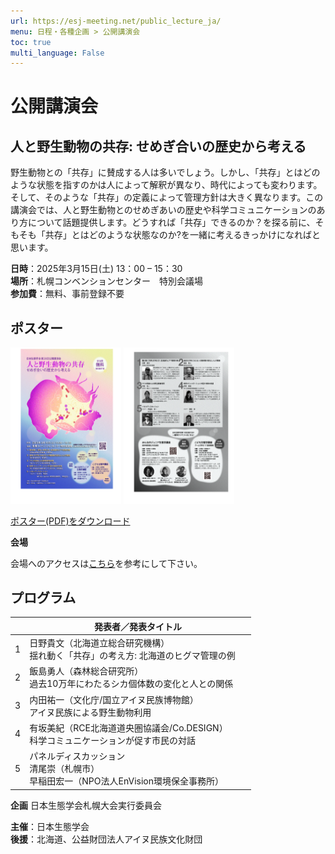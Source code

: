 ```yaml
---
url: https://esj-meeting.net/public_lecture_ja/
menu: 日程・各種企画 > 公開講演会
toc: true
multi_language: False
---
```


<!--実行委員会担当者様

執筆についてご案内です。

・markdown形式の細かい書き方は、説明ページ（https://github.com/hmito/esj72web/blob/main/docs/esj_web_markdown.md）をご覧ください。
・情報の準備が間に合わなければ、年明け以降の更新に先延ばしいただいてもかまいませんが、Web担当者の負担軽減のため、できれば一斉更新に間に合わせていただけると助かります。
・構成原案はあくまで参考ですので、適宜情報が伝わりやすいよう、情報の取捨選択も含めて編集をお願いします。
・英語版の作成もお願いいたします。
・提出はSlackのWeb更新依頼チャンネルからお願いします。なお、チャンネルに参加されていない場合は、運営部会宛にメールでご提出ください。

お手数おかけしますが、何卒よろしくお願いいたします。
-->

# 公開講演会

## 人と野生動物の共存: せめぎ合いの歴史から考える

野生動物との「共存」に賛成する人は多いでしょう。しかし、「共存」とはどのような状態を指すのかは人によって解釈が異なり、時代によっても変わります。そして、そのような「共存」の定義によって管理方針は大きく異なります。この講演会では、人と野生動物とのせめぎあいの歴史や科学コミュニケーションのあり方について話題提供します。どうすれば「共存」できるのか？を探る前に、そもそも「共存」とはどのような状態なのか?を一緒に考えるきっかけになればと思います。

**日時**：2025年3月15日(土) 13：00 – 15：30  
**場所**：札幌コンベンションセンター　特別会議場  
**参加費**：無料、事前登録不要  

## ポスター
<img src="../media/ESJ72_A4flyer_omote_final.jpg" style="width:1.84375in;height:2.6in"/>  
<img src="../media/ESJ72_A4flyer_ura_final.jpg" style="width:1.84375in;height:2.6in"/>  

[ポスター(PDF)をダウンロード](https://esj-meeting.net/wp-content/uploads/ESJ72_A4flyer_omote_ura_final.pdf)

**会場**

会場へのアクセスは[こちら](https://esj-meeting.net/venue_ja/)を参考にして下さい。

## プログラム

<table>
<colgroup>
<col style="width: 6%" />
<col style="width: 93%" />
</colgroup>
<thead>
<tr class="header">
<th><strong></strong></th>
<th><strong>発表者／発表タイトル</strong></th>
</tr>
</thead>
<tbody>
<tr class="odd">
<td>1</td>
<td>日野貴文（北海道立総合研究機構）<br />
揺れ動く「共存」の考え方: 北海道のヒグマ管理の例</td>
</tr>
<tr class="even">
<td>2</td>
<td>飯島勇人（森林総合研究所）<br />
過去10万年にわたるシカ個体数の変化と人との関係</td>
</tr>
<tr class="odd">
<td>3</td>
<td>内田祐一（文化庁/国立アイヌ民族博物館）<br />
アイヌ民族による野生動物利用</td>
</tr>
<tr class="even">
<td>4</td>
<td>有坂美紀（RCE北海道道央圏協議会/Co.DESIGN）<br />
科学コミュニケーションが促す市民の対話</td>
<tr class="odd">
<td>5</td>
<td>パネルディスカッション<br />
清尾崇（札幌市）<br />
早稲田宏一（NPO法人EnVision環境保全事務所）<br />
</td>
</tr>
</tbody>
</table>

**企画** 日本生態学会札幌大会実行委員会  

**主催**：日本生態学会  
**後援**：北海道、公益財団法人アイヌ民族文化財団